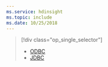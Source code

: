 ```yaml
---
ms.service: hdinsight
ms.topic: include
ms.date: 10/25/2018
---
```

> [!div class="op_single_selector"]
> * [ODBC](../hadoop/apache-hadoop-connect-excel-hive-odbc-driver.md)
> * [JDBC](../hadoop/apache-hadoop-connect-hive-jdbc-driver.md)
> 
> 


